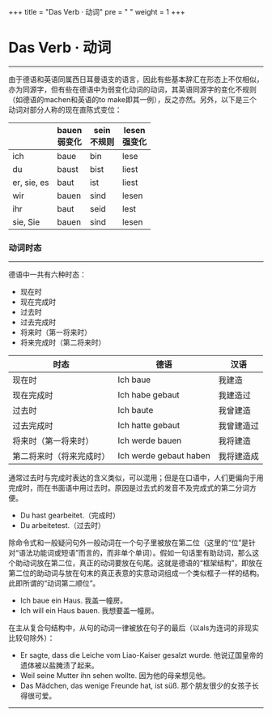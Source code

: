 +++
title = "Das Verb · 动词"
pre = "<i class='fas fa-map-signs'></i> "
weight = 1
+++

# Das Verb · 动词

---

由于德语和英语同属西日耳曼语支的语言，因此有些基本辞汇在形态上不仅相似，亦为同源字，但有些在德语中为弱变化动词的动词，其英语同源字的变化不规则（如德语的machen和英语的to make即其一例），反之亦然。另外，以下是三个动词对部分人称的现在直陈式变位：

|             | bauen</br>弱变化 | sein</br>不规则 | lesen</br>强变化 |
| ----------- | ---------------- | --------------- | ---------------- |
| ich         | baue             | bin             | lese             |
| du          | baust            | bist            | liest            |
| er, sie, es | baut             | ist             | liest            |
| wir         | bauen            | sind            | lesen            |
| ihr         | baut             | seid            | lest             |
| sie, Sie    | bauen            | sind            | lesen            |

### 动词时态

---

德语中一共有六种时态：

- 现在时
- 现在完成时
- 过去时
- 过去完成时
- 将来时（第一将来时）
- 将来完成时（第二将来时）

| 时态                     | 德语                   | 汉语       |
| ------------------------ | ---------------------- | ---------- |
| 现在时                   | Ich baue               | 我建造     |
| 现在完成时               | Ich habe gebaut        | 我建造过   |
| 过去时                   | Ich baute              | 我曾建造   |
| 过去完成时               | Ich hatte gebaut       | 我曾建造过 |
| 将来时（第一将来时）     | Ich werde bauen        | 我将建造   |
| 第二将来时（将来完成时） | Ich werde gebaut haben | 我将建造成 |

通常过去时与完成时表达的含义类似，可以混用；但是在口语中，人们更偏向于用完成时，而在书面语中用过去时。原因是过去式的发音不及完成式的第二分词方便。

- Du hast gearbeitet.（完成时）
- Du arbeitetest.（过去时）

除命令式和一般疑问句外一般动词在一个句子里被放在第二位（这里的“位”是针对“语法功能词或短语”而言的，而非单个单词）。假如一句话里有助动词，那么这个助动词放在第二位，真正的动词要放在句尾。这就是德语的“框架结构”，即放在第二位的助动词与放在句末的真正表意的实意动词组成一个类似框子一样的结构。此即所谓的“动词第二顺位”。

- Ich baue ein Haus. 我盖一幢房。
- Ich will ein Haus bauen. 我想要盖一幢房。

在主从复合句结构中，从句的动词一律被放在句子的最后（以als为连词的非现实比较句除外）：

- Er sagte, dass die Leiche vom Liao-Kaiser gesalzt wurde. 他说辽国皇帝的遗体被以盐腌渍了起来。
- Weil seine Mutter ihn sehen wollte. 因为他的母亲想见他。
- Das Mädchen, das wenige Freunde hat, ist süß. 那个朋友很少的女孩子长得很可爱。

---

<center><i class="fas fa-bookmark"></i></center>
